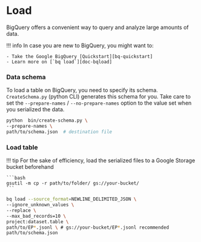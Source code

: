 [doc-bqload]:https://cloud.google.com/bigquery/docs/reference/bq-cli-reference#bq_load
[doc-bqload-json]:https://cloud.google.com/bigquery/docs/loading-data-cloud-storage-json
[pypi-bqschemagen]:https://pypi.org/project/bigquery-schema-generator/
[bq-quickstart]:https://cloud.google.com/bigquery/docs/quickstarts/quickstart-web-ui
# Load


BigQuery offers a convenient way to query and analyze large amounts of data.

!!! info
    In case you are new to BigQuery, you might want to:

    - Take the Google BigQuery [Quickstart][bq-quickstart]
    - Learn more on [`bq load`][doc-bqload]

### Data schema

To load a table on BigQuery, you need to specify its schema. `CreateSchema.py` (python CLI) generates this schema for you.
Take care to set the `--prepare-names` / `--no-prepare-names` option to the value set when you serialized the data.

``` bash
python  bin/create-schema.py \
--prepare-names \
path/to/schema.json  # destination file
```

### Load table

!!! tip
    For the sake of efficiency, load the serialized files to a Google Storage bucket beforehand

    ```bash
    gsutil -m cp -r path/to/folder/ gs://your-bucket/
    ```

```bash
bq load --source_format=NEWLINE_DELIMITED_JSON \
--ignore_unknown_values \
--replace \
--max_bad_records=10 \
project:dataset.table \
path/to/EP*.jsonl \ # gs://your-bucket/EP*.jsonl recommended
path/to/schema.json
```
